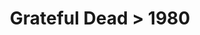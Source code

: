 ---
permalink: /projects/graphics/bootleg-covers/gd/1980
title: 'Grateful Dead > 1980'
artist: 'Grateful_Dead'
year: '1980'
layout: bootlegs
header:
  overlay_image: /assets/img/graphics/bootleg-covers/features/gd/1980.jpg
---
